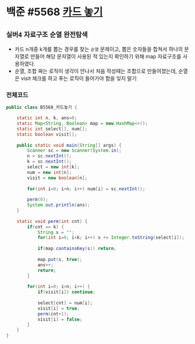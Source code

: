 # 백준 #5568 [카드 놓기](https://www.acmicpc.net/problem/5568)
`실버4` `자료구조` `순열` `완전탐색`
---
- 카드 n개중 k개를 뽑는 경우를 찾는 `순열` 문제이고, 뽑은 숫자들을 합쳐서 하나의 문자열로 만들어 해당 문자열이 사용된 적 있는지 확인하기 위해 map 자료구조를 사용하였다.
- 순열, 조합 짜는 로직이 생각이 안나서 처음 작성때는 조합으로 만들어졌는데, 순열은 visit 체크를 하고 푸는 로직이 들어가야 함을 잊지 말기

### 전체코드
```java
public class B5568_카드놓기 {

	static int n, k, ans=0;
	static Map<String, Boolean> map = new HashMap<>(); 
	static int select[], num[];
	static boolean visit[];
	
	public static void main(String[] args) {
		Scanner sc = new Scanner(System.in);
		n = sc.nextInt();
		k = sc.nextInt();
		select = new int[k];
		num = new int[n];
		visit = new boolean[n];
		
		for(int i=0; i<n; i++) num[i] = sc.nextInt();
		
		perm(0);
		System.out.println(ans);
	}
	
	static void perm(int cnt) {
		if(cnt == k) {
			String s = "";
			for(int i=0; i<k; i++) s += Integer.toString(select[i]);
			
			if(map.containsKey(s)) return;
			
			map.put(s, true);
			ans++;
			return;
		}
		
		for(int i=0; i<n; i++) {
			if(visit[i]) continue;
			
			select[cnt] = num[i];
			visit[i] = true;
			perm(cnt+1);
			visit[i] = false;
		}
	}
}

```
